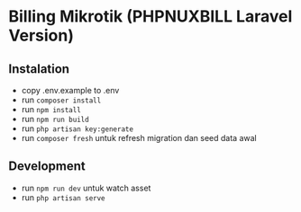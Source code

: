 # Billing Mikrotik (PHPNUXBILL Laravel Version)
## Instalation
- copy .env.example to .env
- run `composer install`
- run `npm install`
- run `npm run build`
- run `php artisan key:generate`
- run `composer fresh` untuk refresh migration dan seed data awal

## Development
- run `npm run dev` untuk watch asset
- run `php artisan serve`
